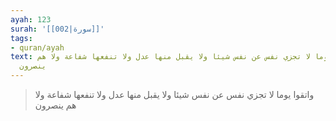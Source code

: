 ```yaml
---
ayah: 123
surah: '[[002|سورة]]'
tags:
- quran/ayah
text: واتقوا يوما لا تجزي نفس عن نفس شيئا ولا يقبل منها عدل ولا تنفعها شفاعة ولا هم
  ينصرون
---
```

> واتقوا يوما لا تجزي نفس عن نفس شيئا ولا يقبل منها عدل ولا تنفعها شفاعة ولا هم ينصرون
